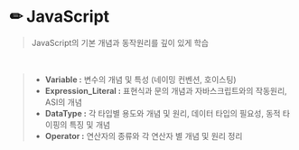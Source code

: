 # ✏ JavaScript

> JavaScript의 기본 개념과 동작원리를 깊이 있게 학습

<br>

> - **Variable :** 변수의 개념 및 특성 (네이밍 컨벤션, 호이스팅)
> - **Expression_Literal :** 표현식과 문의 개념과 자바스크립트와의 작동원리, ASI의 개념
> - **DataType :** 각 타입별 용도와 개념 및 원리, 데이터 타입의 필요성, 동적 타이핑의 특징 및 개념
> - **Operator :** 연산자의 종류와 각 연산자 별 개념 및 원리 정리
